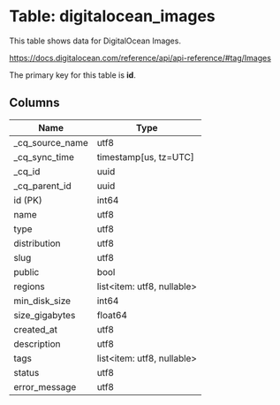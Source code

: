 # Table: digitalocean_images

This table shows data for DigitalOcean Images.

https://docs.digitalocean.com/reference/api/api-reference/#tag/Images

The primary key for this table is **id**.

## Columns

| Name          | Type          |
| ------------- | ------------- |
|_cq_source_name|utf8|
|_cq_sync_time|timestamp[us, tz=UTC]|
|_cq_id|uuid|
|_cq_parent_id|uuid|
|id (PK)|int64|
|name|utf8|
|type|utf8|
|distribution|utf8|
|slug|utf8|
|public|bool|
|regions|list<item: utf8, nullable>|
|min_disk_size|int64|
|size_gigabytes|float64|
|created_at|utf8|
|description|utf8|
|tags|list<item: utf8, nullable>|
|status|utf8|
|error_message|utf8|